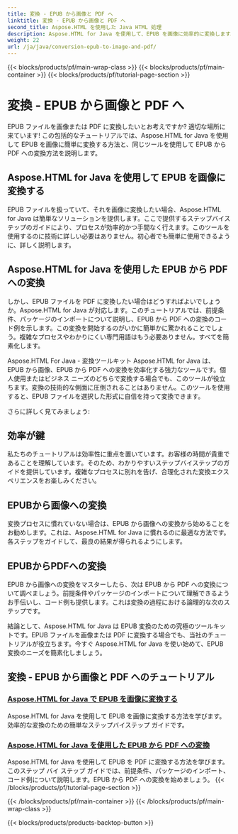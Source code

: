 ```yaml
---
title: 変換 - EPUB から画像と PDF へ
linktitle: 変換 - EPUB から画像と PDF へ
second_title: Aspose.HTML を使用した Java HTML 処理
description: Aspose.HTML for Java を使用して、EPUB を画像に効率的に変換します。このステップバイステップ ガイドでは、プロセスが簡素化されます。EPUB から PDF への変換についても学習します。
weight: 22
url: /ja/java/conversion-epub-to-image-and-pdf/
---
```


{{< blocks/products/pf/main-wrap-class >}}
{{< blocks/products/pf/main-container >}}
{{< blocks/products/pf/tutorial-page-section >}}

# 変換 - EPUB から画像と PDF へ

EPUB ファイルを画像または PDF に変換したいとお考えですか? 適切な場所に来ています! この包括的なチュートリアルでは、Aspose.HTML for Java を使用して EPUB を画像に簡単に変換する方法と、同じツールを使用して EPUB から PDF への変換方法を説明します。 

## Aspose.HTML for Java を使用して EPUB を画像に変換する
EPUB ファイルを扱っていて、それを画像に変換したい場合、Aspose.HTML for Java は簡単なソリューションを提供します。ここで提供するステップバイステップのガイドにより、プロセスが効率的かつ手間なく行えます。このツールを使用するのに技術に詳しい必要はありません。初心者でも簡単に使用できるように、詳しく説明します。

## Aspose.HTML for Java を使用した EPUB から PDF への変換
しかし、EPUB ファイルを PDF に変換したい場合はどうすればよいでしょうか。Aspose.HTML for Java が対応します。このチュートリアルでは、前提条件、パッケージのインポートについて説明し、EPUB から PDF への変換のコード例を示します。この変換を開始するのがいかに簡単かに驚かれることでしょう。複雑なプロセスやわかりにくい専門用語はもう必要ありません。すべてを簡素化します。

Aspose.HTML For Java - 変換ツールキット
Aspose.HTML for Java は、EPUB から画像、EPUB から PDF への変換を効率化する強力なツールです。個人使用またはビジネス ニーズのどちらで変換する場合でも、このツールが役立ちます。変換の技術的な側面に圧倒されることはありません。このツールを使用すると、EPUB ファイルを選択した形式に自信を持って変換できます。 

さらに詳しく見てみましょう:

## 効率が鍵
私たちのチュートリアルは効率性に重点を置いています。お客様の時間が貴重であることを理解しています。そのため、わかりやすいステップバイステップのガイドを提供しています。複雑なプロセスに別れを告げ、合理化された変換エクスペリエンスをお楽しみください。

## EPUBから画像への変換
変換プロセスに慣れていない場合は、EPUB から画像への変換から始めることをお勧めします。これは、Aspose.HTML for Java に慣れるのに最適な方法です。各ステップをガイドして、最良の結果が得られるようにします。

## EPUBからPDFへの変換
EPUB から画像への変換をマスターしたら、次は EPUB から PDF への変換について調べましょう。前提条件やパッケージのインポートについて理解できるようお手伝いし、コード例も提供します。これは変換の過程における論理的な次のステップです。

結論として、Aspose.HTML for Java は EPUB 変換のための究極のツールキットです。EPUB ファイルを画像または PDF に変換する場合でも、当社のチュートリアルが役立ちます。今すぐ Aspose.HTML for Java を使い始めて、EPUB 変換のニーズを簡素化しましょう。
## 変換 - EPUB から画像と PDF へのチュートリアル
### [Aspose.HTML for Java で EPUB を画像に変換する](./convert-epub-to-image/)
Aspose.HTML for Java を使用して EPUB を画像に変換する方法を学びます。効率的な変換のための簡単なステップバイステップ ガイドです。
### [Aspose.HTML for Java を使用した EPUB から PDF への変換](./convert-epub-to-pdf/)
Aspose.HTML for Java を使用して EPUB を PDF に変換する方法を学びます。このステップ バイ ステップ ガイドでは、前提条件、パッケージのインポート、コード例について説明します。EPUB から PDF への変換を始めましょう。
{{< /blocks/products/pf/tutorial-page-section >}}

{{< /blocks/products/pf/main-container >}}
{{< /blocks/products/pf/main-wrap-class >}}

{{< blocks/products/products-backtop-button >}}
